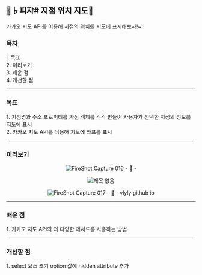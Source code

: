 <h2>🍕♭피쟈# 지점 위치 지도🍕</h2>
카카오 지도 API를 이용해 지점의 위치를 지도에 표시해보자!~!

<h3>목차</h3>
l. 목표<br>
2. 미리보기<br>
3. 배운 점<br>
4. 개선할 점<br>

<hr>
<h3>목표</h3>
1. 지점명과 주소 프로퍼티를 가진 객체를 각각 만들어 사용자가 선택한 지점의 정보를 지도에 표시<br>
2. 카카오 지도 API를 이용해 지도에 좌표를 표시<br>

<hr>
<h3>미리보기</h3>
<div align="center">

![FireShot Capture 016 - 🍕 - ](https://user-images.githubusercontent.com/69294741/139659616-0f7b55f4-290e-4631-8833-0acd0e1faca2.png)

![제목 없음](https://user-images.githubusercontent.com/69294741/139659621-4beef36b-f74d-47c3-8208-eb82afaf3c31.png)

![FireShot Capture 017 - 🍕 - vlyly github io](https://user-images.githubusercontent.com/69294741/139659620-80148ab0-acf8-45c6-b7db-e4d1d3e9cc90.png)

</div>

<hr>
<h3>배운 점</h3>
1. 카카오 지도 API의 더 다양한 메서드를 사용하는 방법<br>


<hr>
<h3>개선할 점</h3>
1. select 요소 초기 option 값에 hidden attribute 추가<br>
